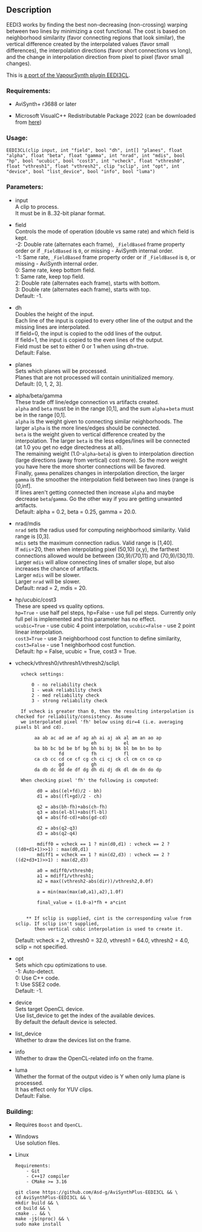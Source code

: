 ## Description

EEDI3 works by finding the best non-decreasing (non-crossing) warping between two lines by minimizing a cost functional. The cost is based on neighborhood similarity (favor connecting regions that look similar), the vertical difference created by the interpolated values (favor small differences), the interpolation directions (favor short connections vs long), and the change in interpolation direction from pixel to pixel (favor small changes).

This is [a port of the VapourSynth plugin EEDI3CL](https://github.com/HomeOfVapourSynthEvolution/VapourSynth-EEDI3).

### Requirements:

- AviSynth+ r3688 or later

- Microsoft VisualC++ Redistributable Package 2022 (can be downloaded from [here](https://github.com/abbodi1406/vcredist/releases))

### Usage:

```
EEDI3CL(clip input, int "field", bool "dh", int[] "planes", float "alpha", float "beta", float "gamma", int "nrad", int "mdis", bool "hp", bool "ucubic", bool "cost3", int "vcheck", float "vthresh0", float "vthresh1", float "vthresh2", clip "sclip", int "opt", int "device", bool "list_device", bool "info", bool "luma")
```

### Parameters:

- input\
    A clip to process.\
    It must be in 8..32-bit planar format.

- field\
    Controls the mode of operation (double vs same rate) and which field is kept.\
    -2: Double rate (alternates each frame), `_FieldBased` frame property order or if `_FieldBased` is `0`, or missing - AviSynth internal order.\
    -1: Same rate, `_FieldBased` frame property order or if `_FieldBased` is `0`, or missing - AviSynth internal order.\
    0: Same rate, keep bottom field.\
    1: Same rate, keep top field.\
    2: Double rate (alternates each frame), starts with bottom.\
    3: Double rate (alternates each frame), starts with top.\
    Default: -1.

- dh\
    Doubles the height of the input.\
    Each line of the input is copied to every other line of the output and the missing lines are interpolated.\
    If field=0, the input is copied to the odd lines of the output.\
    If field=1, the input is copied to the even lines of the output.\
    Field must be set to either 0 or 1 when using dh=true.\
    Default: False.

- planes\
    Sets which planes will be processed.\
    Planes that are not processed will contain uninitialized memory.\
    Default: [0, 1, 2, 3].

- alpha/beta/gamma\
    These trade off line/edge connection vs artifacts created.\
    `alpha` and `beta` must be in the range [0,1], and the sum `alpha`+`beta` must be in the range [0,1].\
    `alpha` is the weight given to connecting similar neighborhoods. The larger `alpha` is the more lines/edges should be connected.\
    `beta` is the weight given to vertical difference created by the interpolation. The larger `beta` is the less edges/lines will be connected (at 1.0 you get no edge directedness at all).\
    The remaining weight (1.0-`alpha`-`beta`) is given to interpolation direction (large directions (away from vertical) cost more). So the more weight you have here the more shorter connections will be favored.\
    Finally, `gamma` penalizes changes in interpolation direction, the larger `gamma` is the smoother the interpolation field between two lines (range is [0,inf].\
    If lines aren't getting connected then increase `alpha` and maybe decrease `beta`/`gamma`. Go the other way if you are getting unwanted artifacts.\
    Default: alpha = 0.2, beta = 0.25, gamma = 20.0.

- nrad/mdis\
    `nrad` sets the radius used for computing neighborhood similarity. Valid range is [0,3].\
    `mdis` sets the maximum connection radius. Valid range is [1,40].\
    If `mdis`=20, then when interpolating pixel (50,10) (x,y), the farthest connections allowed would be between (30,9)/(70,11) and (70,9)/(30,11).\
    Larger `mdis` will allow connecting lines of smaller slope, but also increases the chance of artifacts.\
    Larger `mdis` will be slower.\
    Larger `nrad` will be slower.\
    Default: nrad = 2, mdis = 20.

- hp/ucubic/cost3\
    These are speed vs quality options.\
    `hp=True` - use half pel steps, hp=False - use full pel steps. Currently only full pel is implemented and this parameter has no effect.\
    `ucubic=True` - use cubic 4 point interpolation, `ucubic=False` - use 2 point linear interpolation.\
    `cost3=True` - use 3 neighborhood cost function to define similarity, `cost3=False` - use 1 neighborhood cost function.\
    Default: hp = False, ucubic = True, cost3 = True.

- vcheck/vthresh0/vthresh1/vthresh2/sclip\
    ```
      vcheck settings:

          0 - no reliability check
          1 - weak reliability check
          2 - med reliability check
          3 - strong reliability check

      If vcheck is greater than 0, then the resulting interpolation is checked for reliability/consistency. Assume
      we interpolated pixel 'fh' below using dir=4 (i.e. averaging pixels bl and cd).

           aa ab ac ad ae af ag ah ai aj ak al am an ao ap
                                eh          el
           ba bb bc bd be bf bg bh bi bj bk bl bm bn bo bp
                    fd          fh          fl
           ca cb cc cd ce cf cg ch ci cj ck cl cm cn co cp
                    gd          gh
           da db dc dd de df dg dh di dj dk dl dm dn do dp

      When checking pixel 'fh' the following is computed:

            d0 = abs((el+fd)/2 - bh)
            d1 = abs((fl+gd)/2 - ch)

            q2 = abs(bh-fh)+abs(ch-fh)
            q3 = abs(el-bl)+abs(fl-bl)
            q4 = abs(fd-cd)+abs(gd-cd)

            d2 = abs(q2-q3)
            d3 = abs(q2-q4)

            mdiff0 = vcheck == 1 ? min(d0,d1) : vcheck == 2 ? ((d0+d1+1)>>1) : max(d0,d1)
            mdiff1 = vcheck == 1 ? min(d2,d3) : vcheck == 2 ? ((d2+d3+1)>>1) : max(d2,d3)

            a0 = mdiff0/vthresh0;
            a1 = mdiff1/vthresh1;
            a2 = max((vthresh2-abs(dir))/vthresh2,0.0f)

            a = min(max(max(a0,a1),a2),1.0f)

            final_value = (1.0-a)*fh + a*cint


        ** If sclip is supplied, cint is the corresponding value from sclip. If sclip isn't supplied,
           then vertical cubic interpolation is used to create it.
    ```

    Default: vcheck = 2, vthresh0 = 32.0, vthresh1 = 64.0, vthresh2 = 4.0, sclip = not specified.

- opt\
    Sets which cpu optimizations to use.\
    -1: Auto-detect.\
    0: Use C++ code.\
    1: Use SSE2 code.\
    Default: -1.

- device\
    Sets target OpenCL device.\
    Use list_device to get the index of the available devices.\
    By default the default device is selected.

- list_device\
    Whether to draw the devices list on the frame.

- info\
    Whether to draw the OpenCL-related info on the frame.

- luma\
    Whether the format of the output video is Y when only luma plane is processed.\
    It has effect only for YUV clips.\
    Default: False.

### Building:

- Requires `Boost` and `OpenCL`.

- Windows\
    Use solution files.

- Linux
    ```
    Requirements:
        - Git
        - C++17 compiler
        - CMake >= 3.16
    ```
    ```
    git clone https://github.com/Asd-g/AviSynthPlus-EEDI3CL && \
    cd AviSynthPlus-EEDI3CL && \
    mkdir build && \
    cd build && \
    cmake .. && \
    make -j$(nproc) && \
    sudo make install
    ```
